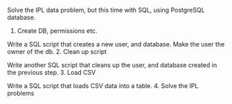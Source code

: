 Solve the IPL data problem, but this time with SQL, using PostgreSQL database.
1. Create DB, permissions etc.

Write a SQL script that creates a new user, and database. Make the user the owner of the db.
2. Clean up script

Write another SQL script that cleans up the user, and database created in the previous step.
3. Load CSV

Write a SQL script that loads CSV data into a table.
4. Solve the IPL problems

